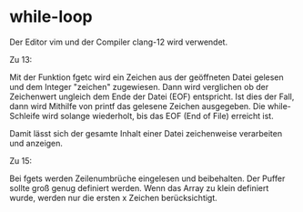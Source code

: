 # while-loop
Der Editor vim und der Compiler clang-12 wird verwendet.

Zu 13:

Mit der Funktion fgetc wird ein Zeichen aus der geöffneten Datei gelesen und dem Integer "zeichen" zugewiesen. Dann wird verglichen ob der Zeichenwert ungleich dem Ende der Datei (EOF) entspricht. Ist dies der Fall, dann wird Mithilfe von printf das gelesene Zeichen ausgegeben. Die while-Schleife wird solange wiederholt, bis das EOF (End of File) erreicht ist.

Damit lässt sich der gesamte Inhalt einer Datei zeichenweise verarbeiten und anzeigen.

Zu 15:

Bei fgets werden Zeilenumbrüche eingelesen und beibehalten. Der Puffer sollte groß genug definiert werden. Wenn das Array zu klein definiert wurde, werden nur die ersten x Zeichen berücksichtigt. 

